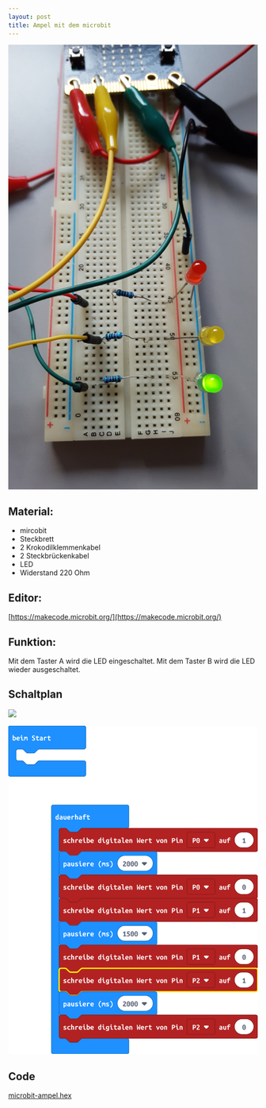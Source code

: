 ```yaml
---
layout: post
title: Ampel mit dem microbit
---
```


![](/images/20191225_123915.jpg)

## Material:

+ mircobit
+ Steckbrett
+ 2 Krokodilklemmenkabel
+ 2 Steckbrückenkabel
+ LED
+ Widerstand 220 Ohm

## Editor:

[https://makecode.microbit.org/](https://makecode.microbit.org/)

## Funktion:

Mit dem Taster A wird die LED eingeschaltet. Mit dem Taster B wird die LED wieder ausgeschaltet.

## Schaltplan

![](/images/mircobit_ampel_großes_Steckbrett_Steckplatine.jpg)

![](/images/microbit-Screenshot_ampel.png)

## Code
[microbit-ampel.hex](/appendix/code/microbit-ampel.hex)

